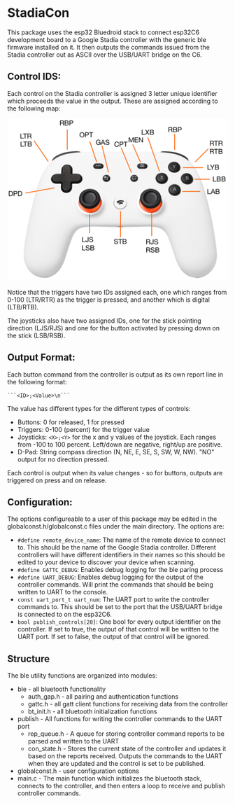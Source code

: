 # StadiaCon

This package uses the esp32 Bluedroid stack to connect esp32C6 development board to a Google Stadia controller with the generic ble firmware installed on it. It then outputs the commands issued from the Stadia controller out as ASCII over the USB/UART bridge on the C6.

## Control IDS:

Each control on the Stadia controller is assigned 3 letter unique identifier which proceeds the value in the output. These are assigned according to the following map:

![Stadia Controller Map](ID_CON_MAP.jpeg)

Notice that the triggers have two IDs assigned each, one which ranges from 0-100 (LTR/RTR) as the trigger is pressed, and another which is digital (LTB/RTB).

The joysticks also have two assigned IDs, one for the stick pointing direction (LJS/RJS) and one for the button activated by pressing down on the stick (LSB/RSB).

## Output Format:

Each button command from the controller is output as its own report line in the following format:
    
    ```<ID>;<Value>\n```

The value has different types for the different types of controls:
  - Buttons: 0 for released, 1 for pressed
  - Triggers: 0-100 (percent) for the trigger value
  - Joysticks: ```<X>;<Y>``` for the x and y values of the joystick. Each ranges from -100 to 100 percent. Left/down are negative, right/up are positive.
  - D-Pad: String compass direction (N, NE, E, SE, S, SW, W, NW). "NO" output for no direction pressed.

Each control is output when its value changes - so for buttons, outputs are triggered on press and on release.

## Configuration:

The options configureable to a user of this package may be edited in the globalconst.h/globalconst.c files under the main directory. The options are:

  - ```#define remote_device_name```: The name of the remote device to connect to. This should be the name of the Google Stadia controller. Different controllers will have different identifiers in their names so this should be edited to your device to discover your device when scanning.
  - ```#define GATTC_DEBUG```: Enables debug logging for the ble paring process
  - ```#define UART_DEBUG```: Enables debug logging for the output of the controller commands. Will print the commands that should be being written to UART to the console.
  - ```const uart_port_t uart_num```: The UART port to write the controller commands to. This should be set to the port that the USB/UART bridge is connected to on the esp32C6.
  - ```bool publish_controls[20]```: One bool for every output identifier on the controller. If set to true, the output of that control will be written to the UART port. If set to false, the output of that control will be ignored.

## Structure

The ble utility functions are organized into modules:
 - ble - all bluetooth functionality
   - auth_gap.h - all pairing and authentication functions
   - gattc.h - all gatt client functions for receiving data from the controller
   - bt_init.h - all bluetooth initialization functions
 - publish - All functions for writing the controller commands to the UART port
   - rep_queue.h - A queue for storing controller command reports to be parsed and written to the UART
   - con_state.h - Stores the current state of the controller and updates it based on the reports received. Outputs the commands to the UART when they are updated and the control is set to be published.
 - globalconst.h - user configuration options
 - main.c - The main function which initializes the bluetooth stack, connects to the controller, and then enters a loop to receive and publish controller commands.
